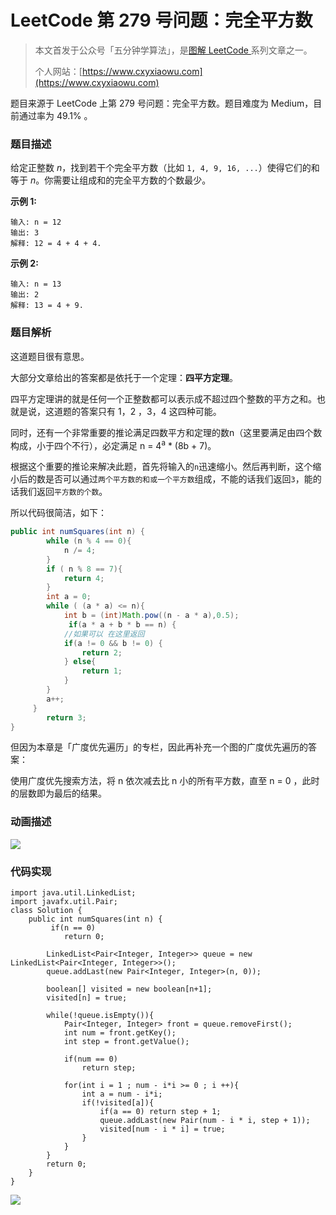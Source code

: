 # LeetCode 第 279 号问题：完全平方数

> 本文首发于公众号「五分钟学算法」，是[图解 LeetCode ](<https://github.com/MisterBooo/LeetCodeAnimation>)系列文章之一。
>
> 个人网站：[https://www.cxyxiaowu.com](https://www.cxyxiaowu.com)

题目来源于 LeetCode 上第 279 号问题：完全平方数。题目难度为 Medium，目前通过率为 49.1% 。

### 题目描述

给定正整数 *n*，找到若干个完全平方数（比如 `1, 4, 9, 16, ...`）使得它们的和等于 *n*。你需要让组成和的完全平方数的个数最少。

**示例 1:**

```
输入: n = 12
输出: 3 
解释: 12 = 4 + 4 + 4.
```

**示例 2:**

```
输入: n = 13
输出: 2
解释: 13 = 4 + 9.
```

### 题目解析

这道题目很有意思。

大部分文章给出的答案都是依托于一个定理：**四平方定理**。

四平方定理讲的就是任何一个正整数都可以表示成不超过四个整数的平方之和。也就是说，这道题的答案只有 1，2 ，3，4 这四种可能。

同时，还有一个非常重要的推论满足四数平方和定理的数n（这里要满足由四个数构成，小于四个不行），必定满足 n = 4<sup>a</sup> * (8b + 7)。

根据这个重要的推论来解决此题，首先将输入的`n`迅速缩小。然后再判断，这个缩小后的数是否可以通过`两个平方数的和或一个平方数`组成，不能的话我们返回`3`，能的话我们返回`平方数的个数`。

所以代码很简洁，如下：

```java
public int numSquares(int n) {
        while (n % 4 == 0){
            n /= 4;
        }
        if ( n % 8 == 7){
            return 4;
        }
        int a = 0;
        while ( (a * a) <= n){
            int b = (int)Math.pow((n - a * a),0.5);
             if(a * a + b * b == n) {
            //如果可以 在这里返回
            if(a != 0 && b != 0) {
                return 2;
            } else{
                return 1;
            }
        }
        a++;
     }
        return 3;
}
```



但因为本章是「广度优先遍历」的专栏，因此再补充一个图的广度优先遍历的答案：

使用广度优先搜索方法，将 n 依次减去比 n 小的所有平方数，直至 n = 0 ，此时的层数即为最后的结果。

### 动画描述

![](https://blog-1257126549.cos.ap-guangzhou.myqcloud.com/blog/pf34s.gif)

### 代码实现

```
import java.util.LinkedList;
import javafx.util.Pair;
class Solution {
    public int numSquares(int n) {
         if(n == 0)
            return 0;
            
        LinkedList<Pair<Integer, Integer>> queue = new LinkedList<Pair<Integer, Integer>>();
        queue.addLast(new Pair<Integer, Integer>(n, 0));

        boolean[] visited = new boolean[n+1];
        visited[n] = true;

        while(!queue.isEmpty()){
            Pair<Integer, Integer> front = queue.removeFirst();
            int num = front.getKey();
            int step = front.getValue();

            if(num == 0)
                return step;

            for(int i = 1 ; num - i*i >= 0 ; i ++){
                int a = num - i*i;
                if(!visited[a]){
                    if(a == 0) return step + 1;
                    queue.addLast(new Pair(num - i * i, step + 1));
                    visited[num - i * i] = true;
                }
            }
        }
        return 0;
    }
}
```





![](https://blog-1257126549.cos.ap-guangzhou.myqcloud.com/blog/dell9.png)